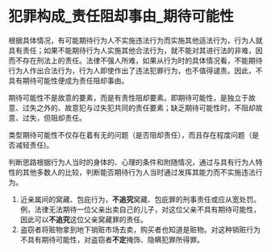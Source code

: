 # 犯罪构成_责任阻却事由_期待可能性

根据具体情况，有可能期待行为人不实施违法行为而实施其他适法行为，行为人就具有责任；如果不能期待行为人实施其他合法行为，就不能对其进行法的非难，因而不存在刑法上的责任。法律不强人所难，如果从行为时的具体情况看，不能期待行为人作出合法行为，行为人即使作出了违法犯罪行为，也不值得谴责。因此，不具有期待可能性便成为责任阻却事由。

期待可能性不是故意的要素，而是有责性阻却要素。即期待可能性，是独立于故意、过失之外的、故意犯与过失犯共同的责任要素；缺乏期待可能性时，不阻却故意、过失，但阻却责任。

类型期待可能性不仅存在着有无的问题（是否阻却责任），而且存在程度问题（是否减轻责任)。

判断思路根据行为人当时的身体的、心理的条件和附随情况，通过与具有行为人特性的其他多数人的比较，判断能否期待行为人当时通过发挥其能力而不实施违法行为。

1. 近亲属间的窝藏、包庇行为，**不追究**窝藏、包庇罪的刑事责任或应从宽处罚。例，法律无法期待一位父亲出卖自己的儿子，对这位父亲不具有期待可能性，因此可以**不追究**这位父亲窝藏罪的责任。
2. 盗窃者将赃物拿到地下销赃市场去卖，购买者也知道是赃物。对这种销赃行为不具有期待可能性，对盗窃者**不定**掩饰、隐瞒犯罪所得罪。